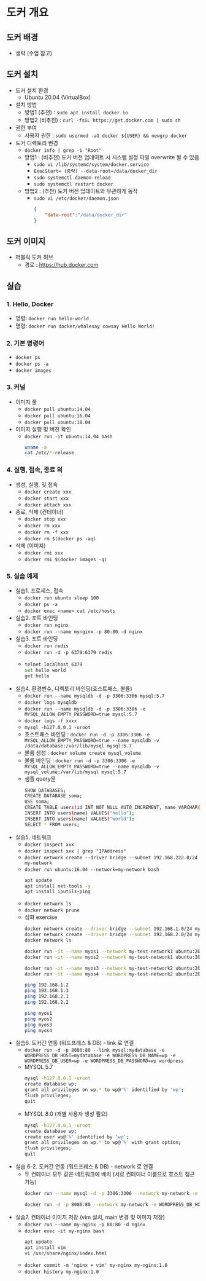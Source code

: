 # 도커 개요

## 도커 배경
- 생략 (수업 참고)

## 도커 설치
- 도커 설치 환경
  - Ubuntu 20.04 (VirtualBox)
- 설치 방법
  - 방법1 (추천) : ` sudo apt install docker.io `
  - 방법2 (비추천) : ` curl -fsSL https://get.docker.com | sudo sh `
- 권한 부여
  - 사용자 권한 : ` sudo usermod -aG docker ${USER} && newgrp docker `
- 도커 디렉토리 변경
  - ` docker info | grep -i "Root" `
  - 방법1 : (비추천) 도커 버전 업데이트 시 시스템 설정 파일 overwrite 될 수 있음
    - ` sudo vi /lib/systemd/system/docker.service `
    - ` ExecStart= (중략) --data-root=/data/docker_dir `
    - ` sudo systemctl daemon-reload `
    - ` sudo systemctl restart docker `
  - 방법2 : (추천) 도커 버전 업데이트와 무관하게 동작
    - ` sudo vi /etc/docker/daemon.json `
      ```json
      {
          "data-root":"/data/docker_dir"
      }
      ```

## 도커 이미지
- 퍼블릭 도커 허브
  - 경로 : https://hub.docker.com

## 실습
### 1. Hello, Docker
- 명령: ` docker run hello-world `
- 명령: ` docker run docker/whalesay cowsay Hello World! ` 

### 2. 기본 명령어
- ` docker ps `
- ` docker ps -a `
- ` docker images `

### 3. 커널
- 이미지 풀
    - ` docker pull ubuntu:14.04 `
    - ` docker pull ubuntu:16.04 `
    - ` docker pull ubuntu:18.04 `
- 이미지 실행 및 버전 확인
    - ` docker run -it ubuntu:14.04 bash `
      ```bash
      uname -a
      cat /etc/*-release
      ```

### 4. 실행, 접속, 종료 외
- 생성, 실행, 및 접속
    - ` docker create xxx `
    - ` docker start xxx `
    - ` docker attach xxx `
- 종료, 삭제 (컨테이너)
    - ` docker stop xxx `
    - ` docker rm xxx `
    - ` docker rm -f xxx `
    - ` docker rm $(docker ps -aq) `
- 삭제 (이미지)
    - ` docker rmi xxx `
    - ` docker rmi $(docker images -q) `

### 5. 실습 예제 
- 실습1. 프로세스, 접속
    - ` docker run ubuntu sleep 100 `
    - ` docker ps -a `
    - ` docker exec <name> cat /etc/hosts `
- 실습2. 포트 바인딩
    - ` docker run nginx `
    - ` docker run --name mynginx -p 80:80 -d nginx `
- 실습3. 포트 바인딩
    - ` docker run redis `
    - ` docker run -d -p 6379:6379 redis `
    - ```bash
      telnet localhost 6379
      set hello world
      get hello
      ```
- 실습4. 환경변수, 디렉토리 바인딩(호스트패스, 볼륨)
    - ` docker run --name mysqldb -d -p 3306:3306 mysql:5.7 `
    - ` docker logs mysqldb `
    - ` docker run --name mysqldb -d -p 3306:3306 -e MYSQL_ALLOW_EMPTY_PASSWORD=true mysql:5.7 `
    - ` docker logs -f xxxx `
    - ` mysql -h127.0.0.1 -uroot `
    - 호스트패스 바인딩 : ` docker run -d -p 3306:3306 -e MYSQL_ALLOW_EMPTY_PASSWORD=true --name mysqldb -v /data/database:/var/lib/mysql mysql:5.7 ` 
    - 볼륨 생성 : ` docker volume create mysql_volume `
    - 볼륨 바인딩 : ` docker run -d -p 3306:3306 -e MYSQL_ALLOW_EMPTY_PASSWORD=true --name mysqldb -v mysql_volume:/var/lib/mysql mysql:5.7 ` 
    - 샘플 query문
      ```bash
      SHOW DATABASES;
      CREATE DATABASE soma;
      USE soma;
      CREATE TABLE users(id INT NOT NULL AUTO_INCREMENT, name VARCHAR(20), PRIMARY KEY(id));
      INSERT INTO users(name) VALUES("hello");
      INSERT INTO users(name) VALUES("world");
      SELECT * FROM users;
      ```
- 실습5. 네트워크
    - ` docker inspect xxx `
    - ` docker inspect xxx | grep "IPAddress" `
    - ` docker network create --driver bridge --subnet 192.168.222.0/24 my-network `
    - ` docker run ubuntu:16.04 --network=my-network bash `
      ```bash
      apt update
      apt install net-tools -y
      apt install iputils-ping
      ```
    - ` docker network ls `
    - ` docker network prune `
    - 심화 exercise
      ```bash
      docker network create --driver bridge --subnet 192.168.1.0/24 my-test-network1
      docker network create --driver bridge --subnet 192.168.2.0/24 my-test-network2
      docker network ls

      docker run -it --name myos1 --network my-test-network1 ubuntu:20.04
      docker run -it --name myos2 --network my-test-network1 ubuntu:20.04

      docker run -it --name myos3 --network my-test-network2 ubuntu:20.04
      docker run -it --name myos4 --network my-test-network2 ubuntu:20.04

      ping 192.168.1.2
      ping 192.168.1.3
      ping 192.168.2.1
      ping 192.168.2.2

      ping myos1
      ping myos2
      ping myos3
      ping myos4
      ```
- 실습6. 도커간 연동 (워드프레스 & DB) - link 로 연결
    - ` docker run -d -p 8080:80 --link mysql:mydatabase -e WORDPRESS_DB_HOST=mydatabase -e WORDPRESS_DB_NAME=wp -e WORDPRESS_DB_USER=wp -e WORDPRESS_DB_PASSWORD=wp wordpress `
    - MYSQL 5.7
      ```bash
      mysql -h127.0.0.1 -uroot
      create database wp;
      grant all privileges on wp.* to wp@'%' identified by 'wp';
      flush privileges;
      quit
      ```
    - MYSQL 8.0 (개별 사용자 생성 필요)
      ``` bash
      mysql -h127.0.0.1 -uroot
      create database wp;
      create user wp@'%' identified by 'wp';
      grant all privileges on wp.* to wp@'%' with grant option;
      flush privileges;
      quit
      ```
- 실습 6-2. 도커간 연동 (워드프레스 & DB) - network 로 연결
    - 두 컨테이너 모두 같은 네트워크에 배치 (서로 컨테이너 이름으로 호스트 접근 가능)
      ``` bash
      docker run --name mysql -d -p 3306:3306 --network my-network -e MYSQL_ALLOW_EMPTY_PASSWORD=true mysql:5.7

      docker run -d -p 8080:80 --network my-network -e WORDPRESS_DB_HOST=mysql -e WORDPRESS_DB_NAME=wp -e WORDPRESS_DB_USER=wp -e WORDPRESS_DB_PASSWORD=wp wordpress
      ```
- 실습7. 컨테이너 이미지 저장 (vim 설치, main 변경 및 이미지 저장)
    - ` docker run --name my-nginx -p 80:80 -d nginx `
    - ` docker exec -it my-nginx bash `
      ```bash
      apt update
      apt install vim
      vi /usr/share/nginx/index.html
      ```
    - ` docker commit -m 'nginx + vim' my-nginx my-nginx:1.0 `
    - ` docker history my-nginx:1.0 `
